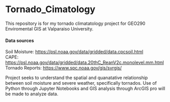 # Tornado_Cimatology
This repository is for my tornado climatatology project for GEO290 Enviromental GIS at Valparaiso University.

#### Data sources

Soil Moisture: https://psl.noaa.gov/data/gridded/data.cpcsoil.html                 
CAPE: https://psl.noaa.gov/data/gridded/data.20thC_ReanV2c.monolevel.mm.html           
Tornado Reports: https://www.spc.noaa.gov/gis/svrgis/

Project seeks to understand the spatial and quanatative relationship between soil moisture and severe weather, specifically tornados. Use of Python through Jupyter Notebooks and GIS analysis through ArcGIS pro will be made to analyze data.
